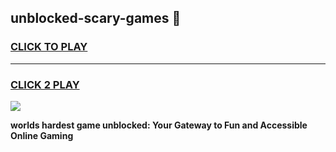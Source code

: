 
## unblocked-scary-games 👋
<h3>
<a href="https://premium.freeplayer.one?title=unblocked-scary-games&ref=14F">CLICK TO PLAY</a></h3>
<hr>

<h3>
<a href="https://premium.freeplayer.one?title=unblocked-scary-games&ref=14F">CLICK 2 PLAY</a>
  
</h3>

<a href="https://premium.freeplayer.one?title=unblocked-scary-games&ref=12F/"><img src="https://clearcache.store/games.png"></a>


**worlds hardest game unblocked: Your Gateway to Fun and Accessible Online Gaming**
